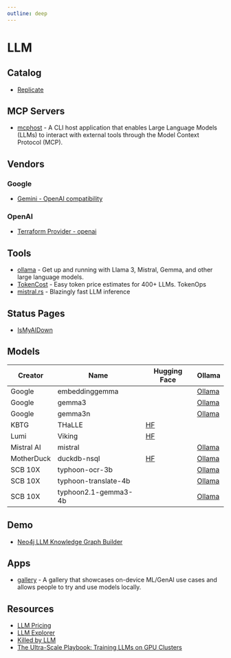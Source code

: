 ```yaml
---
outline: deep
---
```


# LLM

## Catalog

- [Replicate](https://replicate.com/explore)

## MCP Servers

- [mcphost](https://github.com/mark3labs/mcphost) - A CLI host application that enables Large Language Models (LLMs) to interact with external tools through the Model Context Protocol (MCP).

## Vendors

### Google

- [Gemini - OpenAI compatibility ](https://ai.google.dev/gemini-api/docs/openai)

### OpenAI

- [Terraform Provider - openai](https://registry.terraform.io/providers/mkdev-me/openai/latest/docs)

## Tools

- [ollama](https://github.com/ollama/ollama) - Get up and running with Llama 3, Mistral, Gemma, and other large language
  models.
- [TokenCost](https://github.com/AgentOps-AI/tokencost) - Easy token price estimates for 400+ LLMs. TokenOps
- [mistral.rs](https://github.com/EricLBuehler/mistral.rs) - Blazingly fast LLM inference

## Status Pages

- [IsMyAIDown](https://ismyaidown.com/)

## Models

| Creator    | Name                   | Hugging Face                                                    | Ollama                                                      |
| ---------- | ---------------------- | --------------------------------------------------------------- | ----------------------------------------------------------- |
| Google     | embeddinggemma         |                                                                 | [Ollama](https://ollama.com/library/embeddinggemma)         |
| Google     | gemma3                 |                                                                 | [Ollama](https://ollama.com/library/gemma3)                 |
| Google     | gemma3n                |                                                                 | [Ollama](https://ollama.com/library/gemma3n)                |
| KBTG       | THaLLE                 | [HF](https://huggingface.co/KBTG-Labs/THaLLE-0.1-7B-fa)         |                                                             |
| Lumi       | Viking                 | [HF](https://huggingface.co/LumiOpen/Viking-7B)                 |                                                             |
| Mistral AI  | mistral | | [Ollama](https://ollama.com/library/mistral) |
| MotherDuck | duckdb-nsql            | [HF](https://huggingface.co/motherduckdb/DuckDB-NSQL-7B-v0.1)   | [Ollama](https://ollama.com/library/duckdb-nsql)            |
| SCB 10X    | typhoon-ocr-3b         |                                                                 | [Ollama](https://ollama.com/scb10x/typhoon-ocr-3b)          |
| SCB 10X    | typhoon-translate-4b   |                                                                 | [Ollama](https://ollama.com/scb10x/typhoon-translate-4b)    |
| SCB 10X    | typhoon2.1-gemma3-4b   |                                                                 | [Ollama](https://ollama.com/scb10x/typhoon2.1-gemma3-4b)    |

## Demo

- [Neo4j LLM Knowledge Graph Builder](https://neo4j.com/labs/genai-ecosystem/llm-graph-builder/)

## Apps

- [gallery](https://github.com/google-ai-edge/gallery) - A gallery that showcases on-device ML/GenAI use cases and allows people to try and use models locally.

## Resources

- [LLM Pricing](https://www.botgenuity.com/tools/llm-pricing)
- [LLM Explorer](https://llm.extractum.io/list/?small)
- [Killed by LLM](https://r0bk.github.io/killedbyllm/)
- [The Ultra-Scale Playbook: Training LLMs on GPU Clusters](https://huggingface.co/spaces/nanotron/ultrascale-playbook)
